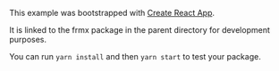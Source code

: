 This example was bootstrapped with [Create React App](https://github.com/facebook/create-react-app).

It is linked to the frmx package in the parent directory for development purposes.

You can run `yarn install` and then `yarn start` to test your package.
